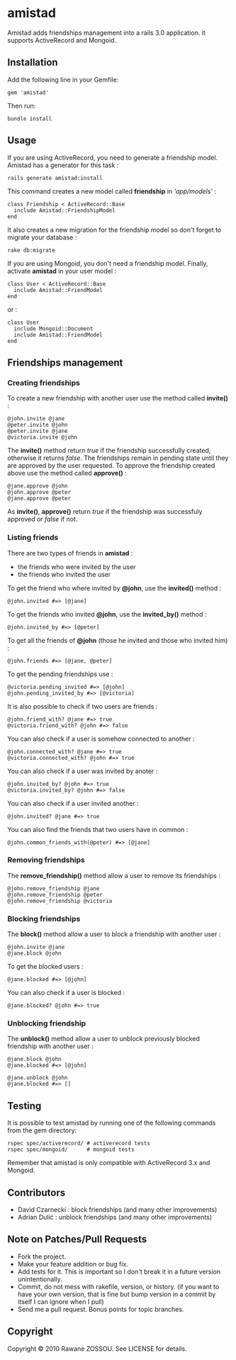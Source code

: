 # amistad #

Amistad adds friendships management into a rails 3.0 application. it supports ActiveRecord and Mongoid.

## Installation ##

Add the following line in your Gemfile:

    gem 'amistad'

Then run:

    bundle install

## Usage ##

If you are using ActiveRecord, you need to generate a friendship model. Amistad has a generator for this task :

    rails generate amistad:install  
    
This command creates a new model called __friendship__ in *'app/models'* :

    class Friendship < ActiveRecord::Base
      include Amistad::FriendshipModel
    end

It also creates a new migration for the friendship model so don't forget to migrate your database :

    rake db:migrate

If you are using Mongoid, you don't need a friendship model. Finally, activate __amistad__ in your user model :

    class User < ActiveRecord::Base  
      include Amistad::FriendModel
    end
    
or :

    class User
      include Mongoid::Document
      include Amistad::FriendModel
    end
    
## Friendships management ##

### Creating friendships ###
To create a new friendship with another user use the method called __invite()__ :

    @john.invite @jane
    @peter.invite @john
    @peter.invite @jane
    @victoria.invite @john
    
The __invite()__ method return *true* if the friendship successfully created, otherwise it returns *false*. The friendships remain in pending state until they are approved by the user requested. To approve the friendship created above use the method called __approve()__ :

    @jane.approve @john
    @john.approve @peter
    @jane.approve @peter
    
As __invite()__, __approve()__ return *true* if the friendship was successfuly approved or *false* if not.

### Listing friends ###

There are two types of friends in __amistad__ :

- the friends who were invited by the user
- the friends who invited the user

To get the friend who where invited by __@john__, use the __invited()__ method :

    @john.invited #=> [@jane]
    
To get the friends who invited __@john__, use the __invited_by()__ method :

    @john.invited_by #=> [@peter]
    
To get all the friends of __@john__ (those he invited and those who invited him) :

    @john.friends #=> [@jane, @peter]
    
To get the pending friendships use :

    @victoria.pending_invited #=> [@john]
    @john.pending_invited_by #=> [@victoria]
    
It is also possible to check if two users are friends :

    @john.friend_with? @jane #=> true
    @victoria.friend_with? @john #=> false

You can also check if a user is somehow connected to another :

    @john.connected_with? @jane #=> true
    @victoria.connected_with? @john #=> true

You can also check if a user was invited by anoter :

    @john.invited_by? @john #=> true
    @victoria.invited_by? @john #=> false

You can also check if a user invited another :

    @john.invited? @jane #=> true

You can also find the friends that two users have in common :

    @john.common_friends_with(@peter) #=> [@jane]
    
### Removing friendships ###

The __remove_friendship()__ method allow a user to remove its friendships :

    @john.remove_friendship @jane
    @john.remove_friendship @peter
    @john.remove_friendship @victoria
    
### Blocking friendships ###

The __block()__ method allow a user to block a friendship with another user :

    @john.invite @jane
    @jane.block @john
    
To get the blocked users :

    @jane.blocked #=> [@john]

You can also check if a user is blocked :

    @jane.blocked? @john #=> true

### Unblocking friendship ###

The __unblock()__ method allow a user to unblock previously blocked friendship with another user :

    @jane.block @john
    @jane.blocked #=> [@john]

    @jane.unblock @john
    @jane.blocked #=> []

## Testing ##

It is possible to test amistad by running one of the following commands from the gem directory:

    rspec spec/activerecord/ # activerecord tests
    rspec spec/mongoid/      # mongoid tests
    
Remember that amistad is only compatible with ActiveRecord 3.x and Mongoid.

## Contributors ##

* David Czarnecki : block friendships (and many other improvements)
* Adrian Dulić : unblock friendships (and many other improvements)

## Note on Patches/Pull Requests ##
 
* Fork the project.
* Make your feature addition or bug fix.
* Add tests for it. This is important so I don't break it in a future version unintentionally.
* Commit, do not mess with rakefile, version, or history. (if you want to have your own version, that is fine but bump version in a commit by itself I can ignore when I pull)
* Send me a pull request. Bonus points for topic branches.

## Copyright ##

Copyright © 2010 Rawane ZOSSOU. See LICENSE for details.
